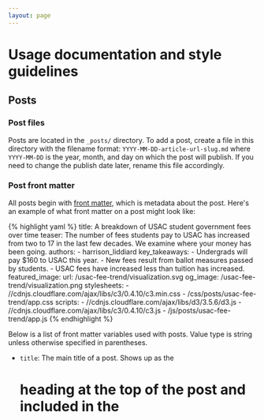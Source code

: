 ```yaml
---
layout: page
---
```


# Usage documentation and style guidelines

## Posts

### Post files

Posts are located in the `_posts/` directory. To add a post, create a file in
this directory with the filename format: `YYYY-MM-DD-article-url-slug.md`
where `YYYY-MM-DD` is the year, month, and day on which the post will
publish. If you need to change the publish date later, rename this file
accordingly.

### Post front matter

All posts begin with [front matter](https://jekyllrb.com/docs/frontmatter/),
which is metadata about the post. Here's an example of what front matter
on a post might look like:

{% highlight yaml %}
title:  A breakdown of USAC student government fees over time
teaser: The number of fees students pay to USAC has increased from two to 17 in the last few decades. We examine where your money has been going.
authors:
    - harrison_liddiard
key_takeaways:
    - Undergrads will pay $160 to USAC this year.
    - New fees result from ballot measures passed by students.
    - USAC fees have increased less than tuition has increased.
featured_image:
    url: /usac-fee-trend/visualization.svg
og_image: /usac-fee-trend/visualization.png
stylesheets:
    - //cdnjs.cloudflare.com/ajax/libs/c3/0.4.10/c3.min.css
    - /css/posts/usac-fee-trend/app.css
scripts:
    - //cdnjs.cloudflare.com/ajax/libs/d3/3.5.6/d3.js
    - //cdnjs.cloudflare.com/ajax/libs/c3/0.4.10/c3.js
    - /js/posts/usac-fee-trend/app.js
{% endhighlight %}

Below is a list of front matter variables used with posts. Value type is string
unless otherwise specified in parentheses.

- `title`: The main title of a post. Shows up as the <h1> heading at the top
of the post and included in the <title> tag. Ideally 50-60 chars for SEO.
- `teaser`: Further detail to complement the title and encourage the reader to
read the post. Shows up as an <h2> heading under the post title and is the
content of the <meta> description tag. Ideally 150-160 chars for SEO.
- `authors` (list): A list of authors who authored this post, defined in
`authors.yml`. Shows in the post author byline and "about the author" section
at the end of the post.
- `key_takeaways` (list): A list of key takeaways from this post. Aim for 2-4.
A reader should be able to read this and get the most important points of
the post quickly. Markdown is supported here.
- `featured_image` (object): The `url` key defines the URL to the "featured
image" for the post which will be displayed at the top and on the post list
page. The URL is relative to the post image directory. Image should be @2x
for retina displays and with a filetype appropriate to its content. The
`caption` key defines a caption for the image. The caption is optional.
- `og_image`: The Open Graph image for the post, shown on Facebook, Slack, and
other platforms that support rich embedding. The URL is relative to the post
image directory. Must **not** be a vector format as vector graphics are not
supported by the Open Graph protocol.
- `stylesheets` (list): A list of additional stylesheets to use for the post.
- `scripts` (list): A list of additional scripts to use for the post.

#### Defaults

In addition to the variables above, some front matter variables are
automatically set for convenience because they are commonly used.
You should not re-define variables in front matter to the same value as the
default because that's just redundant.

To override a default value, just define it in your post.

Below is a list of default values.

- `layout: post` any page with front matter is a post by default
- `displayed: Yes` any page is visible to regular readers by default

### Formatting

### Inline images

### Responsive videos

### Special classes

### Coding style

### Writing style

### Correction style

## Authors

## Projects

### Project thumbnail generation
